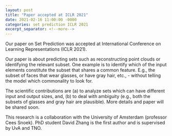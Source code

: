 ```yaml
---
layout: post
title: "Paper accepted at ICLR 2021"
date: 2021-02-16 11:00:00 -0000
categories: set prediction ICLR 2021
excerpt_separator: <!--more-->
---
```


Our paper on Set Prediction was accepted at International Conference on Learning Representations (ICLR 2021).

<!--more-->

Our paper is about predicting sets such as reconstructing point clouds or identifying the relevant subset. One example is to identify which of the input elements constitute the subset that shares a common feature. E.g., the subset of faces that wear glasses, or have gray hair, etc., - without telling the model which commonality to look for.

The scientific contributions are (a) to analyze sets which can have different input and output sizes, and, (b) to deal with ambiguity (e.g., both the subsets of glasses and gray hair are plausible). More details and paper will be shared soon.

This research is a collaboration with the University of Amsterdam (professor Cees Snoek). PhD student David Zhang is the first author and is supervised by UvA and TNO.
